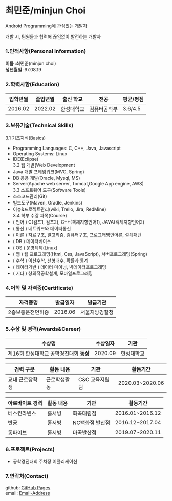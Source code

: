 # 최민준/minjun Choi

Android Programming에 관심있는 개발자     


개발 시, 팀원들과 협력해 끊임없이 발전하는 개발자     

### 1.인적사항(Personal Information)  
**이름** :최민준(minjun choi)     
**생년월일** :97.08.19     

### 2.학력사항(Education)  

|입학년월|졸업년월|출신 학교|전공|평균/평점|
|-------|--------|---------|-----|---------|
|2016.02|2022.02|한성대학교|컴퓨터공학부|3.6/4.5|

### 3.보유기술(Technical Skills)   
3.1 기초지식(Basics)  
  * Programming Languages: C, C++, Java, Javascript
  * Operating Systems: Linux
  * IDE(Eclipse)    
3.2 웹 개발(Web Development
  * Java 개발 프레임워크(MVC, Spring)
  * DB 응용 개발(Oracle, Mysql, MS)
  * Server(Apache web server, Tomcat,Google App engine, AWS)    
3.3 소프트웨어 도구(Software Tools) 
  * 소스코드관리(Git) 
  * 빌드도구(Maven, Gradle, Jenkins) 
  * 이슈&프로젝트관리(wiki, Trello, Jira, RedMine)    
3.4 학부 수강 과목(Course) 
  * ( 언어 ) C(컴프1, 컴프2), C++(객체지향언어1), JAVA(객체지향언어2)
  * ( 통신 ) 네트워크와 데이터통신 
  * ( 이론 ) 자료구조, 알고리즘, 컴퓨터구조, 프로그래밍언어론, 설계패턴 
  * ( DB ) 데이터베이스 
  * ( OS ) 운영체제(Linux)
  * ( 웹 ) 웹 프로그래밍(Html, Css, JavaScript), 서버프로그래밍(Spring)
  * ( 수학 ) 이산수학, 선형대수, 확률과 통계 
  * ( 데이터기반 ) 데이터 마이닝, 빅데이터프로그래밍 
  * ( 기타 ) 창의적공학설계, 모바일프로그래밍     


### 4.어학 및 자격증(Certificate)
|자격증명|발급일자|발급기관| 
|------|---------|---------|
|2종보통운전면허증|2016.06|서울지방경찰청|

### 5.수상 및 경력(Awards&Career)
|수상명|수상일자|기관|
|-------|-------|---|
|제16회 한성대학교 공학경진대회 **동상** |2020.09|한성대학교|

|경력 구분|활동 내용| 기관| 활동기간|
|---------|---------|-----|---------|
|교내 근로장학생| 근로학생활동| C&C 교육지원팀|2020.03~2020.06|

|아르바이트 경력|활동 내용|기관|활동기간| 
|---------------|---------|-----|-------|
|베스킨라빈스|홀서빙|화곡대림점|2016.01~2016.12|
|반궁|홀서빙|NC백화점 발산점|2016.12~2017.04|
|통파이브|홀서빙|마곡발산점|2019.07~2020.11|

### 6.프로젝트(Projects)
- 공학경진대회 주차장 어플리케이션 

### 7.연락처(Contact)  
github: [GitHub Pages](https://github.com/Choiminjun-x)   
email: [Email-Address](819alswns@naver.com)   
